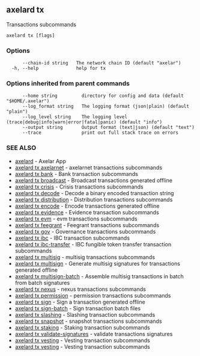## axelard tx

Transactions subcommands

```
axelard tx [flags]
```

### Options

```
      --chain-id string   The network chain ID (default "axelar")
  -h, --help              help for tx
```

### Options inherited from parent commands

```
      --home string         directory for config and data (default "$HOME/.axelar")
      --log_format string   The logging format (json|plain) (default "plain")
      --log_level string    The logging level (trace|debug|info|warn|error|fatal|panic) (default "info")
      --output string       Output format (text|json) (default "text")
      --trace               print out full stack trace on errors
```

### SEE ALSO

- [axelard](/cli-docs/v0_31_0/axelard) - Axelar App
- [axelard tx axelarnet](/cli-docs/v0_31_0/axelard_tx_axelarnet) - axelarnet transactions subcommands
- [axelard tx bank](/cli-docs/v0_31_0/axelard_tx_bank) - Bank transaction subcommands
- [axelard tx broadcast](/cli-docs/v0_31_0/axelard_tx_broadcast) - Broadcast transactions generated offline
- [axelard tx crisis](/cli-docs/v0_31_0/axelard_tx_crisis) - Crisis transactions subcommands
- [axelard tx decode](/cli-docs/v0_31_0/axelard_tx_decode) - Decode a binary encoded transaction string
- [axelard tx distribution](/cli-docs/v0_31_0/axelard_tx_distribution) - Distribution transactions subcommands
- [axelard tx encode](/cli-docs/v0_31_0/axelard_tx_encode) - Encode transactions generated offline
- [axelard tx evidence](/cli-docs/v0_31_0/axelard_tx_evidence) - Evidence transaction subcommands
- [axelard tx evm](/cli-docs/v0_31_0/axelard_tx_evm) - evm transactions subcommands
- [axelard tx feegrant](/cli-docs/v0_31_0/axelard_tx_feegrant) - Feegrant transactions subcommands
- [axelard tx gov](/cli-docs/v0_31_0/axelard_tx_gov) - Governance transactions subcommands
- [axelard tx ibc](/cli-docs/v0_31_0/axelard_tx_ibc) - IBC transaction subcommands
- [axelard tx ibc-transfer](/cli-docs/v0_31_0/axelard_tx_ibc-transfer) - IBC fungible token transfer transaction subcommands
- [axelard tx multisig](/cli-docs/v0_31_0/axelard_tx_multisig) - multisig transactions subcommands
- [axelard tx multisign](/cli-docs/v0_31_0/axelard_tx_multisign) - Generate multisig signatures for transactions generated offline
- [axelard tx multisign-batch](/cli-docs/v0_31_0/axelard_tx_multisign-batch) - Assemble multisig transactions in batch from batch signatures
- [axelard tx nexus](/cli-docs/v0_31_0/axelard_tx_nexus) - nexus transactions subcommands
- [axelard tx permission](/cli-docs/v0_31_0/axelard_tx_permission) - permission transactions subcommands
- [axelard tx sign](/cli-docs/v0_31_0/axelard_tx_sign) - Sign a transaction generated offline
- [axelard tx sign-batch](/cli-docs/v0_31_0/axelard_tx_sign-batch) - Sign transaction batch files
- [axelard tx slashing](/cli-docs/v0_31_0/axelard_tx_slashing) - Slashing transaction subcommands
- [axelard tx snapshot](/cli-docs/v0_31_0/axelard_tx_snapshot) - snapshot transactions subcommands
- [axelard tx staking](/cli-docs/v0_31_0/axelard_tx_staking) - Staking transaction subcommands
- [axelard tx validate-signatures](/cli-docs/v0_31_0/axelard_tx_validate-signatures) - validate transactions signatures
- [axelard tx vesting](/cli-docs/v0_31_0/axelard_tx_vesting) - Vesting transaction subcommands
- [axelard tx vesting](/cli-docs/v0_31_0/axelard_tx_vesting) - Vesting transaction subcommands
